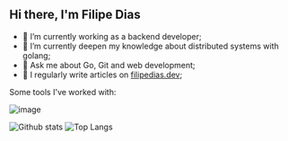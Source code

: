 ## Hi there, I'm Filipe Dias

- 🔭 I’m currently working as a backend developer;
- 🌱 I’m currently deepen my knowledge about distributed systems with golang;
- 💬 Ask me about Go, Git and web development;
- 📝 I regularly write articles on [filipedias.dev](https://filipedias.dev/blog);

Some tools I've worked with:

![image](https://skillicons.dev/icons?i=git,js,ts,react,nodejs,cs,dotnet,go,postgres,linux,docker,aws)

![Github stats](https://github-readme-stats.vercel.app/api?username=jfilipedias&theme=default&count_private=true&hide_border=true&line_height=20)
![Top Langs](https://github-readme-stats.vercel.app/api/top-langs/?username=jfilipedias&layout=compact&theme=default&count_private=true&hide_border=true)
